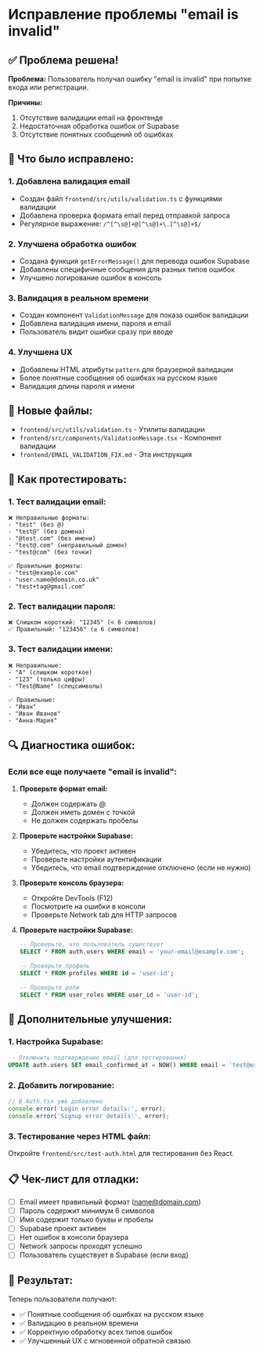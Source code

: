 # Исправление проблемы "email is invalid"

## ✅ Проблема решена!

**Проблема:** Пользователь получал ошибку "email is invalid" при попытке входа или регистрации.

**Причины:**
1. Отсутствие валидации email на фронтенде
2. Недостаточная обработка ошибок от Supabase
3. Отсутствие понятных сообщений об ошибках

## 🔧 Что было исправлено:

### 1. **Добавлена валидация email**
- Создан файл `frontend/src/utils/validation.ts` с функциями валидации
- Добавлена проверка формата email перед отправкой запроса
- Регулярное выражение: `/^[^\s@]+@[^\s@]+\.[^\s@]+$/`

### 2. **Улучшена обработка ошибок**
- Создана функция `getErrorMessage()` для перевода ошибок Supabase
- Добавлены специфичные сообщения для разных типов ошибок
- Улучшено логирование ошибок в консоль

### 3. **Валидация в реальном времени**
- Создан компонент `ValidationMessage` для показа ошибок валидации
- Добавлена валидация имени, пароля и email
- Пользователь видит ошибки сразу при вводе

### 4. **Улучшена UX**
- Добавлены HTML атрибуты `pattern` для браузерной валидации
- Более понятные сообщения об ошибках на русском языке
- Валидация длины пароля и имени

## 📁 Новые файлы:

- `frontend/src/utils/validation.ts` - Утилиты валидации
- `frontend/src/components/ValidationMessage.tsx` - Компонент валидации
- `frontend/EMAIL_VALIDATION_FIX.md` - Эта инструкция

## 🧪 Как протестировать:

### 1. **Тест валидации email:**
```
❌ Неправильные форматы:
- "test" (без @)
- "test@" (без домена)
- "@test.com" (без имени)
- "test@.com" (неправильный домен)
- "test@com" (без точки)

✅ Правильные форматы:
- "test@example.com"
- "user.name@domain.co.uk"
- "test+tag@gmail.com"
```

### 2. **Тест валидации пароля:**
```
❌ Слишком короткий: "12345" (< 6 символов)
✅ Правильный: "123456" (≥ 6 символов)
```

### 3. **Тест валидации имени:**
```
❌ Неправильные:
- "A" (слишком короткое)
- "123" (только цифры)
- "Test@Name" (спецсимволы)

✅ Правильные:
- "Иван"
- "Иван Иванов"
- "Анна-Мария"
```

## 🔍 Диагностика ошибок:

### Если все еще получаете "email is invalid":

1. **Проверьте формат email:**
   - Должен содержать @
   - Должен иметь домен с точкой
   - Не должен содержать пробелы

2. **Проверьте настройки Supabase:**
   - Убедитесь, что проект активен
   - Проверьте настройки аутентификации
   - Убедитесь, что email подтверждение отключено (если не нужно)

3. **Проверьте консоль браузера:**
   - Откройте DevTools (F12)
   - Посмотрите на ошибки в консоли
   - Проверьте Network tab для HTTP запросов

4. **Проверьте настройки Supabase:**
   ```sql
   -- Проверьте, что пользователь существует
   SELECT * FROM auth.users WHERE email = 'your-email@example.com';
   
   -- Проверьте профиль
   SELECT * FROM profiles WHERE id = 'user-id';
   
   -- Проверьте роли
   SELECT * FROM user_roles WHERE user_id = 'user-id';
   ```

## 🚀 Дополнительные улучшения:

### 1. **Настройка Supabase:**
```sql
-- Отключить подтверждение email (для тестирования)
UPDATE auth.users SET email_confirmed_at = NOW() WHERE email = 'test@example.com';
```

### 2. **Добавить логирование:**
```typescript
// В Auth.tsx уже добавлено
console.error('Login error details:', error);
console.error('Signup error details:', error);
```

### 3. **Тестирование через HTML файл:**
Откройте `frontend/src/test-auth.html` для тестирования без React.

## 📋 Чек-лист для отладки:

- [ ] Email имеет правильный формат (name@domain.com)
- [ ] Пароль содержит минимум 6 символов
- [ ] Имя содержит только буквы и пробелы
- [ ] Supabase проект активен
- [ ] Нет ошибок в консоли браузера
- [ ] Network запросы проходят успешно
- [ ] Пользователь существует в Supabase (если вход)

## 🎯 Результат:

Теперь пользователи получают:
- ✅ Понятные сообщения об ошибках на русском языке
- ✅ Валидацию в реальном времени
- ✅ Корректную обработку всех типов ошибок
- ✅ Улучшенный UX с мгновенной обратной связью
